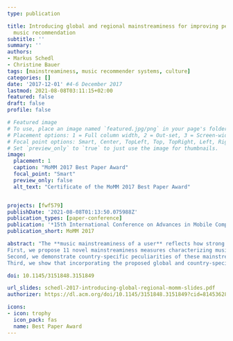 ```yaml
---
type: publication

title: Introducing global and regional mainstreaminess for improving personalized
  music recommendation
subtitle: ''
summary: ''
authors:
- Markus Schedl
- Christine Bauer
tags: [mainstreaminess, music recommender systems, culture]
categories: []
date: '2017-12-01' #4-6 December 2017
lastmod: 2021-08-08T03:11:15+02:00
featured: false
draft: false
profile: false

# Featured image
# To use, place an image named `featured.jpg/png` in your page's folder.
# Placement options: 1 = Full column width, 2 = Out-set, 3 = Screen-width
# Focal point options: Smart, Center, TopLeft, Top, TopRight, Left, Right, BottomLeft, Bottom, BottomRight
# Set `preview_only` to `true` to just use the image for thumbnails.
image:
  placement: 1
  caption: "MoMM 2017 Best Paper Award"
  focal_point: "Smart"
  preview_only: false
  alt_text: "Certificate of the MoMM 2017 Best Paper Award"


projects: [fwf579]
publishDate: '2021-08-08T01:13:50.075988Z'
publication_types: [paper-conference]
publication: '*15th International Conference on Advances in Mobile Computing & Multimedia*'
publication_short: MoMM 2017

abstract: "The **music mainstreaminess of a user** reflects how strong a user's listening preferences correspond to those of the larger population. Considering that music mainstream may be defined from different perspectives and on various levels, e.g., geographical (charts of a country), genre (''Indie charts''), or distribution channel (radio charts vs. download charts), we study how the user's music mainstreaminess influences the quality of music recommendations. The paper's contribution is three-fold.
First, we propose 11 novel mainstreaminess measures characterizing music listeners, considering both a global and a country-specific basis. To this end, we model **preference profiles** (as a vector over artists) for users, countries, and globally, incorporating artist frequency, listener frequency, and a newly proposed TF-IDF-inspired weighting function, which we call artist frequency--inverse listener frequency (AF-ILF). The resulting preference profile for each user *u* is then related to the respective country-specific and global preference profile using fraction-based approaches, symmetrized Kullback-Leibler divergence, and Kendall's τ rank correlation, in order to quantify *u*'s mainstreaminess.
Second, we demonstrate country-specific peculiarities of these mainstreaminess definitions.
Third, we show that incorporating the proposed global and country-specific mainstreaminess measures into the music recommendation process can notably improve accuracy of rating prediction."

doi: 10.1145/3151848.3151849

url_slides: schedl-2017-introducing-global-regional-momm-slides.pdf
authorizer: https://dl.acm.org/doi/10.1145/3151848.3151849?cid=81453628934

icons:
- icon: trophy
  icon_pack: fas
  name: Best Paper Award
---
```

